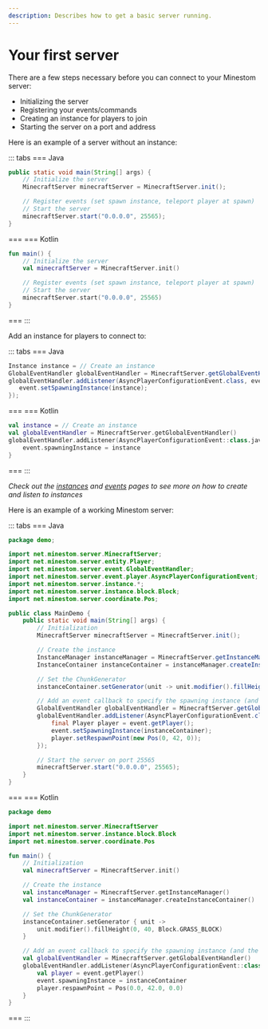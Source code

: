 ```yaml
---
description: Describes how to get a basic server running.
---
```


# Your first server

There are a few steps necessary before you can connect to your Minestom server:

- Initializing the server
- Registering your events/commands
- Creating an instance for players to join
- Starting the server on a port and address

Here is an example of a server without an instance:

::: tabs
=== Java

```java
public static void main(String[] args) {
    // Initialize the server
    MinecraftServer minecraftServer = MinecraftServer.init();

    // Register events (set spawn instance, teleport player at spawn)
    // Start the server
    minecraftServer.start("0.0.0.0", 25565);
}
```

===
=== Kotlin

```kotlin
fun main() {
    // Initialize the server
    val minecraftServer = MinecraftServer.init()

    // Register events (set spawn instance, teleport player at spawn)
    // Start the server
    minecraftServer.start("0.0.0.0", 25565)
}
```

===
:::

Add an instance for players to connect to:

::: tabs
=== Java

```java
Instance instance = // Create an instance
GlobalEventHandler globalEventHandler = MinecraftServer.getGlobalEventHandler();
globalEventHandler.addListener(AsyncPlayerConfigurationEvent.class, event -> {
   event.setSpawningInstance(instance);
});
```

===
=== Kotlin

```kotlin
val instance = // Create an instance
val globalEventHandler = MinecraftServer.getGlobalEventHandler()
globalEventHandler.addListener(AsyncPlayerConfigurationEvent::class.java) { event ->
    event.spawningInstance = instance
}
```

===
:::

_Check out the_ [_instances_](/docs/world/instances) _and_ [_events_](/docs/feature/events) _pages to see more on how to create and listen to instances_

Here is an example of a working Minestom server:

::: tabs
=== Java

```java
package demo;

import net.minestom.server.MinecraftServer;
import net.minestom.server.entity.Player;
import net.minestom.server.event.GlobalEventHandler;
import net.minestom.server.event.player.AsyncPlayerConfigurationEvent;
import net.minestom.server.instance.*;
import net.minestom.server.instance.block.Block;
import net.minestom.server.coordinate.Pos;

public class MainDemo {
    public static void main(String[] args) {
        // Initialization
        MinecraftServer minecraftServer = MinecraftServer.init();

        // Create the instance
        InstanceManager instanceManager = MinecraftServer.getInstanceManager();
        InstanceContainer instanceContainer = instanceManager.createInstanceContainer();

        // Set the ChunkGenerator
        instanceContainer.setGenerator(unit -> unit.modifier().fillHeight(0, 40, Block.GRASS_BLOCK));

        // Add an event callback to specify the spawning instance (and the spawn position)
        GlobalEventHandler globalEventHandler = MinecraftServer.getGlobalEventHandler();
        globalEventHandler.addListener(AsyncPlayerConfigurationEvent.class, event -> {
            final Player player = event.getPlayer();
            event.setSpawningInstance(instanceContainer);
            player.setRespawnPoint(new Pos(0, 42, 0));
        });

        // Start the server on port 25565
        minecraftServer.start("0.0.0.0", 25565);
    }
}
```

===
=== Kotlin

```kotlin
package demo

import net.minestom.server.MinecraftServer
import net.minestom.server.instance.block.Block
import net.minestom.server.coordinate.Pos

fun main() {
    // Initialization
    val minecraftServer = MinecraftServer.init()

    // Create the instance
    val instanceManager = MinecraftServer.getInstanceManager()
    val instanceContainer = instanceManager.createInstanceContainer()

    // Set the ChunkGenerator
    instanceContainer.setGenerator { unit ->
        unit.modifier().fillHeight(0, 40, Block.GRASS_BLOCK)
    }

    // Add an event callback to specify the spawning instance (and the spawn position)
    val globalEventHandler = MinecraftServer.getGlobalEventHandler()
    globalEventHandler.addListener(AsyncPlayerConfigurationEvent::class.java) { event ->
        val player = event.getPlayer()
        event.spawningInstance = instanceContainer
        player.respawnPoint = Pos(0.0, 42.0, 0.0)
    }
}
```

===
:::
